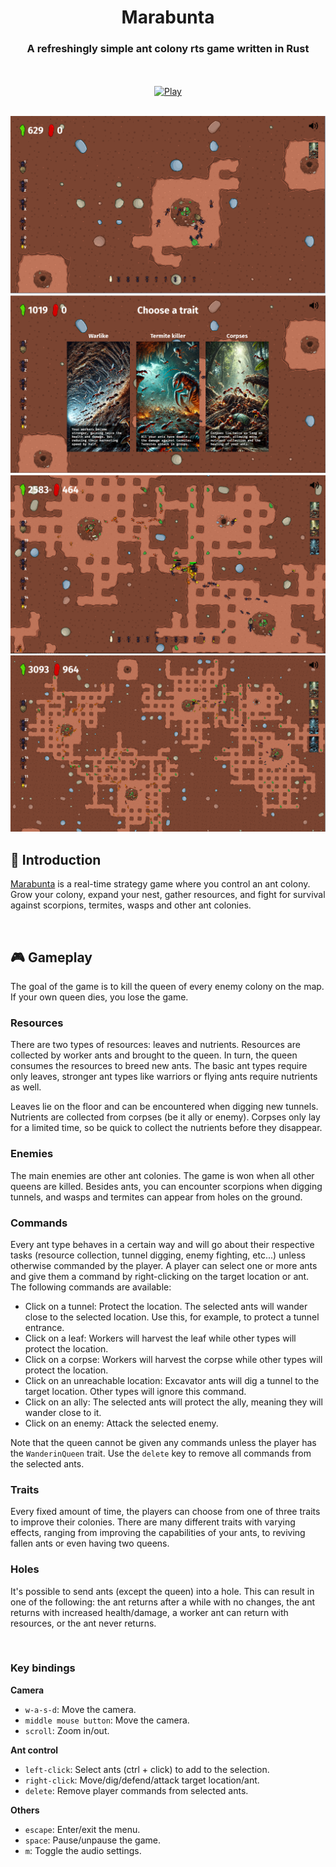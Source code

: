 <div align="center">

# Marabunta
### A refreshingly simple ant colony rts game written in Rust

<br><br>
[![Play](https://gist.githubusercontent.com/cxmeel/0dbc95191f239b631c3874f4ccf114e2/raw/play.svg)](https://tvdboom.itch.io/marabunta)
<br><br>
</div>

<img src="https://github.com/tvdboom/marabunta/blob/master/assets/images/scenery/s1.png?raw=true" alt="Early game">
<img src="https://github.com/tvdboom/marabunta/blob/master/assets/images/scenery/s2.png?raw=true" alt="Traits">
<img src="https://github.com/tvdboom/marabunta/blob/master/assets/images/scenery/s3.png?raw=true" alt="Late game">
<img src="https://github.com/tvdboom/marabunta/blob/master/assets/images/scenery/s4.png?raw=true" alt="Overview">

<br>

## 📜 Introduction

[Marabunta](https://en.wikipedia.org/wiki/Army_ant) is a real-time strategy game where you control an ant colony. Grow your colony,
expand your nest, gather resources, and fight for survival against scorpions, termites, wasps and
other ant colonies.

<br>

## 🎮 Gameplay

The goal of the game is to kill the queen of every enemy colony on the map. If your own queen
dies, you lose the game.

### Resources

There are two types of resources: leaves and nutrients. Resources are collected by worker ants
and brought to the queen. In turn, the queen consumes the resources to breed new ants. The
basic ant types require only leaves, stronger ant types like warriors or flying ants require
nutrients as well.

Leaves lie on the floor and can be encountered when digging new tunnels. Nutrients are
collected from corpses (be it ally or enemy). Corpses only lay for a limited time, so be
quick to collect the nutrients before they disappear.

### Enemies

The main enemies are other ant colonies. The game is won when all other queens are killed.
Besides ants, you can encounter scorpions when digging tunnels, and wasps and termites can
appear from holes on the ground.

### Commands

Every ant type behaves in a certain way and will go about their respective tasks (resource
collection, tunnel digging, enemy fighting, etc...) unless otherwise commanded by the player.
A player can select one or more ants and give them a command by right-clicking on the target
location or ant. The following commands are available:

- Click on a tunnel: Protect the location. The selected ants will wander close to the selected
  location. Use this, for example, to protect a tunnel entrance.
- Click on a leaf: Workers will harvest the leaf while other types will protect the location.
- Click on a corpse: Workers will harvest the corpse while other types will protect the location.
- Click on an unreachable location: Excavator ants will dig a tunnel to the target location.
  Other types will ignore this command.
- Click on an ally: The selected ants will protect the ally, meaning they will wander close to it.
- Click on an enemy: Attack the selected enemy.

Note that the queen cannot be given any commands unless the player has the `WanderinQueen` trait.
Use the `delete` key to remove all commands from the selected ants.

### Traits

Every fixed amount of time, the players can choose from one of three traits to improve their
colonies. There are many different traits with varying effects, ranging from improving the
capabilities of your ants, to reviving fallen ants or even having two queens.

### Holes

It's possible to send ants (except the queen) into a hole. This can result in one of the 
following: the ant returns after a while with no changes, the ant returns with increased
health/damage, a worker ant can return with resources, or the ant never returns.

<br>

### Key bindings

**Camera**
- `w-a-s-d`: Move the camera.
- `middle mouse button`: Move the camera.
- `scroll`: Zoom in/out.

**Ant control**
- `left-click`: Select ants (ctrl + click) to add to the selection.
- `right-click`: Move/dig/defend/attack target location/ant.
- `delete`: Remove player commands from selected ants.

**Others**
- `escape`: Enter/exit the menu.
- `space`: Pause/unpause the game.
- `m`: Toggle the audio settings.
